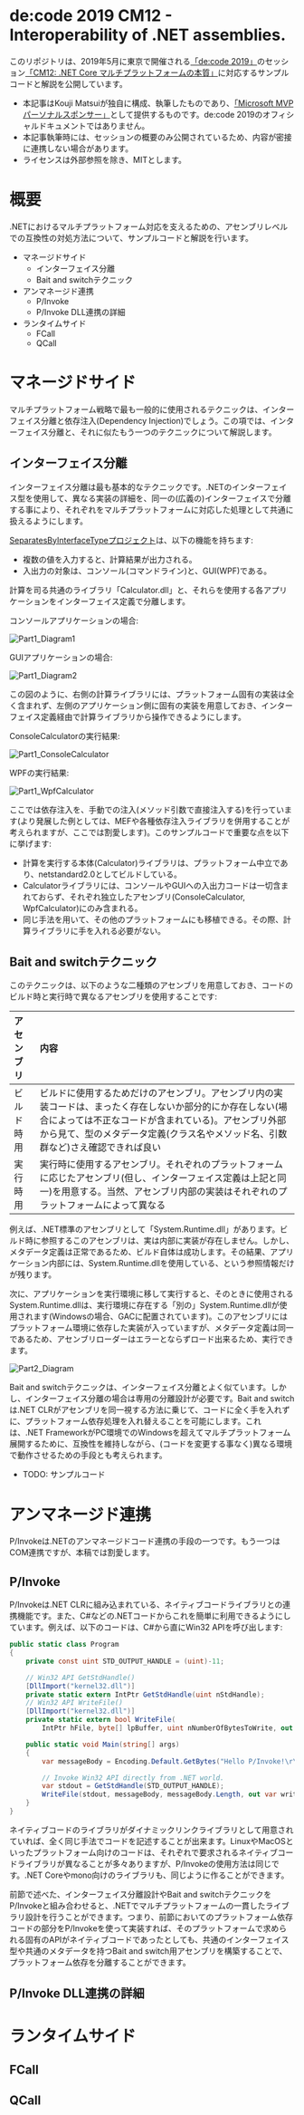 # de:code 2019 CM12 - Interoperability of .NET assemblies.

このリポジトリは、2019年5月に東京で開催される[「de:code 2019」](https://www.microsoft.com/ja-jp/events/decode/2019/default.aspx)のセッション[「CM12: .NET Core マルチプラットフォームの本質」](https://www.microsoft.com/ja-jp/events/decode/2019session/detail.aspx?sid=CM12)に対応するサンプルコードと解説を公開しています。

* 本記事はKouji Matsuiが独自に構成、執筆したものであり、[「Microsoft MVPパーソナルスポンサー」](https://www.microsoft.com/ja-jp/events/decode/2019/sponsor.aspx)として提供するものです。de:code 2019のオフィシャルドキュメントではありません。
* 本記事執筆時には、セッションの概要のみ公開されているため、内容が密接に連携しない場合があります。
* ライセンスは外部参照を除き、MITとします。

# 概要

.NETにおけるマルチプラットフォーム対応を支えるための、アセンブリレベルでの互換性の対処方法について、サンプルコードと解説を行います。

* マネージドサイド
  * インターフェイス分離
  * Bait and switchテクニック
* アンマネージド連携
  * P/Invoke
  * P/Invoke DLL連携の詳細
* ランタイムサイド
  * FCall
  * QCall

# マネージドサイド

マルチプラットフォーム戦略で最も一般的に使用されるテクニックは、インターフェイス分離と依存注入(Dependency Injection)でしょう。この項では、インターフェイス分離と、それに似たもう一つのテクニックについて解説します。

## インターフェイス分離

インターフェイス分離は最も基本的なテクニックです。.NETのインターフェイス型を使用して、異なる実装の詳細を、同一の(広義の)インターフェイスで分離する事により、それぞれをマルチプラットフォームに対応した処理として共通に扱えるようにします。

[SeparatesByInterfaceTypeプロジェクト](Part1_SeparatesByInterfaceType)は、以下の機能を持ちます:

* 複数の値を入力すると、計算結果が出力される。
* 入出力の対象は、コンソール(コマンドライン)と、GUI(WPF)である。

計算を司る共通のライブラリ「Calculator.dll」と、それらを使用する各アプリケーションをインターフェイス定義で分離します。

コンソールアプリケーションの場合:

![Part1_Diagram1](images/Part1_Diagram1.png)

GUIアプリケーションの場合:

![Part1_Diagram2](images/Part1_Diagram2.png)

この図のように、右側の計算ライブラリには、プラットフォーム固有の実装は全く含まれず、左側のアプリケーション側に固有の実装を用意しておき、インターフェイス定義経由で計算ライブラリから操作できるようにします。

ConsoleCalculatorの実行結果:

![Part1_ConsoleCalculator](images/Part1_ConsoleCalculator.png)

WPFの実行結果:

![Part1_WpfCalculator](images/Part1_WpfCalculator.png)

ここでは依存注入を、手動での注入(メソッド引数で直接注入する)を行っています(より発展した例としては、MEFや各種依存注入ライブラリを併用することが考えられますが、ここでは割愛します)。このサンプルコードで重要な点を以下に挙げます:

* 計算を実行する本体(Calculator)ライブラリは、プラットフォーム中立であり、netstandard2.0としてビルドしている。
* Calculatorライブラリには、コンソールやGUIへの入出力コードは一切含まれておらず、それぞれ独立したアセンブリ(ConsoleCalculator, WpfCalculator)にのみ含まれる。
* 同じ手法を用いて、その他のプラットフォームにも移植できる。その際、計算ライブラリに手を入れる必要がない。

## Bait and switchテクニック

このテクニックは、以下のような二種類のアセンブリを用意しておき、コードのビルド時と実行時で異なるアセンブリを使用することです:

|アセンブリ|内容|
|:---|:---|
|ビルド時用|ビルドに使用するためだけのアセンブリ。アセンブリ内の実装コードは、まったく存在しないか部分的にか存在しない(場合によっては不正なコードが含まれている)。アセンブリ外部から見て、型のメタデータ定義(クラス名やメソッド名、引数群など)さえ確認できれば良い|
|実行時用|実行時に使用するアセンブリ。それぞれのプラットフォームに応じたアセンブリ(但し、インターフェイス定義は上記と同一)を用意する。当然、アセンブリ内部の実装はそれぞれのプラットフォームによって異なる|

例えば、.NET標準のアセンブリとして「System.Runtime.dll」があります。ビルド時に参照するこのアセンブリは、実は内部に実装が存在しません。しかし、メタデータ定義は正常であるため、ビルド自体は成功します。その結果、アプリケーション内部には、System.Runtime.dllを使用している、という参照情報だけが残ります。

次に、アプリケーションを実行環境に移して実行すると、そのときに使用されるSystem.Runtime.dllは、実行環境に存在する「別の」System.Runtime.dllが使用されます(Windowsの場合、GACに配置されています)。このアセンブリにはプラットフォーム環境に依存した実装が入っていますが、メタデータ定義は同一であるため、アセンブリローダーはエラーとならずロード出来るため、実行できます。

![Part2_Diagram](images/Part2_Diagram.png)

Bait and switchテクニックは、インターフェイス分離とよく似ています。しかし、インターフェイス分離の場合は専用の分離設計が必要です。Bait and switchは.NET CLRがアセンブリを同一視する方法に乗じて、コードに全く手を入れずに、プラットフォーム依存処理を入れ替えることを可能にします。これは、.NET FrameworkがPC環境でのWindowsを超えてマルチプラットフォーム展開するために、互換性を維持しながら、(コードを変更する事なく)異なる環境で動作させるための手段とも考えられます。

* TODO: サンプルコード

# アンマネージド連携

P/Invokeは.NETのアンマネージドコード連携の手段の一つです。もう一つはCOM連携ですが、本稿では割愛します。

## P/Invoke

P/Invokeは.NET CLRに組み込まれている、ネイティブコードライブラリとの連携機能です。また、C#などの.NETコードからこれを簡単に利用できるようにしています。例えば、以下のコードは、C#から直にWin32 APIを呼び出します:

```csharp
public static class Program
{
    private const uint STD_OUTPUT_HANDLE = (uint)-11;

    // Win32 API GetStdHandle()
    [DllImport("kernel32.dll")]
    private static extern IntPtr GetStdHandle(uint nStdHandle);
    // Win32 API WriteFile()
    [DllImport("kernel32.dll")]
    private static extern bool WriteFile(
        IntPtr hFile, byte[] lpBuffer, uint nNumberOfBytesToWrite, out uint lpNumberOfBytesWritten, IntPtr lpOverlapped);

    public static void Main(string[] args)
    {
        var messageBody = Encoding.Default.GetBytes("Hello P/Invoke!\r\n");

        // Invoke Win32 API directly from .NET world.
        var stdout = GetStdHandle(STD_OUTPUT_HANDLE);
        WriteFile(stdout, messageBody, messageBody.Length, out var written, IntPtr.Zero);
    }
}
```

ネイティブコードのライブラリがダイナミックリンクライブラリとして用意されていれば、全く同じ手法でコードを記述することが出来ます。LinuxやMacOSといったプラットフォーム向けのコードは、それぞれで要求されるネイティブコードライブラリが異なることが多々ありますが、P/Invokeの使用方法は同じです。.NET Coreやmono向けのライブラリも、同じように作ることができます。

前節で述べた、インターフェイス分離設計やBait and switchテクニックをP/Invokeと組み合わせると、.NETでマルチプラットフォームの一貫したライブラリ設計を行うことができます。つまり、前節においてのプラットフォーム依存コードの部分をP/Invokeを使って実装すれば、そのプラットフォームで求められる固有のAPIがネイティブコードであったとしても、共通のインターフェイス型や共通のメタデータを持つBait and switch用アセンブリを構築することで、プラットフォーム依存を分離することができます。

## P/Invoke DLL連携の詳細




# ランタイムサイド

## FCall
## QCall

